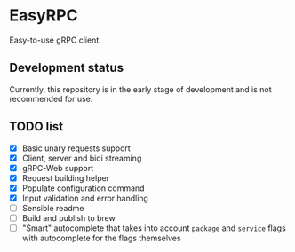 # EasyRPC

Easy-to-use gRPC client.

## Development status

Currently, this repository is in the early stage of development and is not recommended for use.

## TODO list

- [x] Basic unary requests support
- [x] Client, server and bidi streaming
- [x] gRPC-Web support
- [x] Request building helper
- [x] Populate configuration command
- [x] Input validation and error handling
- [ ] Sensible readme
- [ ] Build and publish to brew
- [ ] "Smart" autocomplete that takes into account `package` and `service` flags with autocomplete for the flags
      themselves
